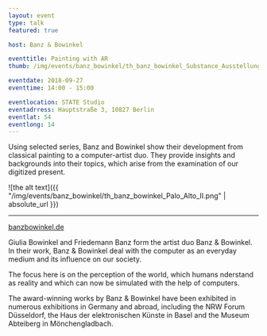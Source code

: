 ```yaml
---
layout: event
type: talk
featured: true

host: Banz & Bowinkel

eventtitle: Painting with AR
thumb: /img/events/banz_bowinkel/th_banz_bowinkel_Substance_Ausstellungsansicht_03.png

eventdate: 2018-09-27
eventtime: 14:00 - 15:00

eventlocation: STATE Studio
eventadrress: Hauptstraße 3, 10827 Berlin
eventlat: 54
eventlong: 14
---
```


Using selected series, Banz and Bowinkel show their development from classical painting to a computer-artist duo. They provide insights and backgrounds into their topics, which arise from the examination of our digitized present.

![the alt text]({{ "/img/events/banz_bowinkel/th_banz_bowinkel_Palo_Alto_II.png" | absolute_url }})

<hr>

[banzbowinkel.de](https://banzbowinkel.de)

Giulia Bowinkel and Friedemann Banz form the artist duo Banz & Bowinkel. In their work, Banz & Bowinkel deal with the computer as an everyday medium and its influence on our society.

The focus here is on the perception of the world, which humans nderstand as reality and which can now be simulated with the help of computers. 

The award-winning works by Banz & Bowinkel have been exhibited in numerous exhibitions in Germany and abroad, including the NRW Forum Düsseldorf, the Haus der elektronischen Künste in Basel and the Museum Abteiberg in Mönchengladbach.
